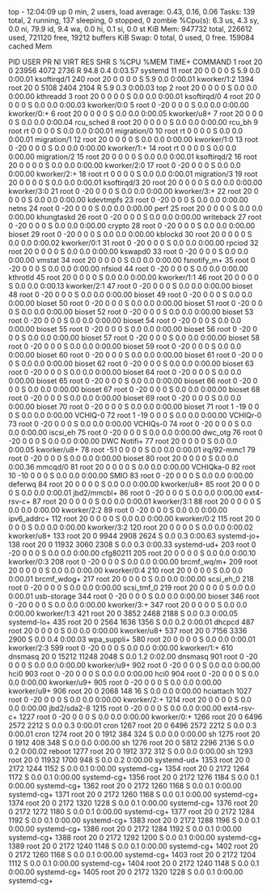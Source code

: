 top - 12:04:09 up 0 min,  2 users,  load average: 0.43, 0.16, 0.06
Tasks: 139 total,   2 running, 137 sleeping,   0 stopped,   0 zombie
%Cpu(s):  6.3 us,  4.3 sy,  0.0 ni, 79.9 id,  9.4 wa,  0.0 hi,  0.1 si,  0.0 st
KiB Mem:    947732 total,   226612 used,   721120 free,    19212 buffers
KiB Swap:        0 total,        0 used,        0 free.   159084 cached Mem

  PID USER      PR  NI    VIRT    RES    SHR S  %CPU %MEM     TIME+ COMMAND
    1 root      20   0   23956   4072   2736 R  94.8  0.4   0:03.57 systemd
   11 root      20   0       0      0      0 S   5.9  0.0   0:00.01 ksoftirqd/1
  240 root      20   0       0      0      0 S   5.9  0.0   0:00.01 kworker/1:2
 1394 root      20   0    5108   2404   2104 R   5.9  0.3   0:00.03 top
    2 root      20   0       0      0      0 S   0.0  0.0   0:00.00 kthreadd
    3 root      20   0       0      0      0 S   0.0  0.0   0:00.01 ksoftirqd/0
    4 root      20   0       0      0      0 S   0.0  0.0   0:00.03 kworker/0:0
    5 root       0 -20       0      0      0 S   0.0  0.0   0:00.00 kworker/0:+
    6 root      20   0       0      0      0 S   0.0  0.0   0:00.05 kworker/u8+
    7 root      20   0       0      0      0 S   0.0  0.0   0:00.04 rcu_sched
    8 root      20   0       0      0      0 S   0.0  0.0   0:00.00 rcu_bh
    9 root      rt   0       0      0      0 S   0.0  0.0   0:00.01 migration/0
   10 root      rt   0       0      0      0 S   0.0  0.0   0:00.01 migration/1
   12 root      20   0       0      0      0 S   0.0  0.0   0:00.00 kworker/1:0
   13 root       0 -20       0      0      0 S   0.0  0.0   0:00.00 kworker/1:+
   14 root      rt   0       0      0      0 S   0.0  0.0   0:00.00 migration/2
   15 root      20   0       0      0      0 S   0.0  0.0   0:00.01 ksoftirqd/2
   16 root      20   0       0      0      0 S   0.0  0.0   0:00.00 kworker/2:0
   17 root       0 -20       0      0      0 S   0.0  0.0   0:00.00 kworker/2:+
   18 root      rt   0       0      0      0 S   0.0  0.0   0:00.01 migration/3
   19 root      20   0       0      0      0 S   0.0  0.0   0:00.01 ksoftirqd/3
   20 root      20   0       0      0      0 S   0.0  0.0   0:00.00 kworker/3:0
   21 root       0 -20       0      0      0 S   0.0  0.0   0:00.00 kworker/3:+
   22 root      20   0       0      0      0 S   0.0  0.0   0:00.00 kdevtmpfs
   23 root       0 -20       0      0      0 S   0.0  0.0   0:00.00 netns
   24 root       0 -20       0      0      0 S   0.0  0.0   0:00.00 perf
   25 root      20   0       0      0      0 S   0.0  0.0   0:00.00 khungtaskd
   26 root       0 -20       0      0      0 S   0.0  0.0   0:00.00 writeback
   27 root       0 -20       0      0      0 S   0.0  0.0   0:00.00 crypto
   28 root       0 -20       0      0      0 S   0.0  0.0   0:00.00 bioset
   29 root       0 -20       0      0      0 S   0.0  0.0   0:00.00 kblockd
   30 root      20   0       0      0      0 S   0.0  0.0   0:00.02 kworker/0:1
   31 root       0 -20       0      0      0 S   0.0  0.0   0:00.00 rpciod
   32 root      20   0       0      0      0 S   0.0  0.0   0:00.00 kswapd0
   33 root       0 -20       0      0      0 S   0.0  0.0   0:00.00 vmstat
   34 root      20   0       0      0      0 S   0.0  0.0   0:00.00 fsnotify_m+
   35 root       0 -20       0      0      0 S   0.0  0.0   0:00.00 nfsiod
   44 root       0 -20       0      0      0 S   0.0  0.0   0:00.00 kthrotld
   45 root      20   0       0      0      0 S   0.0  0.0   0:00.00 kworker/1:1
   46 root      20   0       0      0      0 S   0.0  0.0   0:00.13 kworker/2:1
   47 root       0 -20       0      0      0 S   0.0  0.0   0:00.00 bioset
   48 root       0 -20       0      0      0 S   0.0  0.0   0:00.00 bioset
   49 root       0 -20       0      0      0 S   0.0  0.0   0:00.00 bioset
   50 root       0 -20       0      0      0 S   0.0  0.0   0:00.00 bioset
   51 root       0 -20       0      0      0 S   0.0  0.0   0:00.00 bioset
   52 root       0 -20       0      0      0 S   0.0  0.0   0:00.00 bioset
   53 root       0 -20       0      0      0 S   0.0  0.0   0:00.00 bioset
   54 root       0 -20       0      0      0 S   0.0  0.0   0:00.00 bioset
   55 root       0 -20       0      0      0 S   0.0  0.0   0:00.00 bioset
   56 root       0 -20       0      0      0 S   0.0  0.0   0:00.00 bioset
   57 root       0 -20       0      0      0 S   0.0  0.0   0:00.00 bioset
   58 root       0 -20       0      0      0 S   0.0  0.0   0:00.00 bioset
   59 root       0 -20       0      0      0 S   0.0  0.0   0:00.00 bioset
   60 root       0 -20       0      0      0 S   0.0  0.0   0:00.00 bioset
   61 root       0 -20       0      0      0 S   0.0  0.0   0:00.00 bioset
   62 root       0 -20       0      0      0 S   0.0  0.0   0:00.00 bioset
   63 root       0 -20       0      0      0 S   0.0  0.0   0:00.00 bioset
   64 root       0 -20       0      0      0 S   0.0  0.0   0:00.00 bioset
   65 root       0 -20       0      0      0 S   0.0  0.0   0:00.00 bioset
   66 root       0 -20       0      0      0 S   0.0  0.0   0:00.00 bioset
   67 root       0 -20       0      0      0 S   0.0  0.0   0:00.00 bioset
   68 root       0 -20       0      0      0 S   0.0  0.0   0:00.00 bioset
   69 root       0 -20       0      0      0 S   0.0  0.0   0:00.00 bioset
   70 root       0 -20       0      0      0 S   0.0  0.0   0:00.00 bioset
   71 root       1 -19       0      0      0 S   0.0  0.0   0:00.00 VCHIQ-0
   72 root       1 -19       0      0      0 S   0.0  0.0   0:00.00 VCHIQr-0
   73 root       0 -20       0      0      0 S   0.0  0.0   0:00.00 VCHIQs-0
   74 root       0 -20       0      0      0 S   0.0  0.0   0:00.00 iscsi_eh
   75 root       0 -20       0      0      0 S   0.0  0.0   0:00.00 dwc_otg
   76 root       0 -20       0      0      0 S   0.0  0.0   0:00.00 DWC Notifi+
   77 root      20   0       0      0      0 S   0.0  0.0   0:00.05 kworker/u8+
   78 root     -51   0       0      0      0 S   0.0  0.0   0:00.01 irq/92-mmc1
   79 root       0 -20       0      0      0 S   0.0  0.0   0:00.00 bioset
   80 root      20   0       0      0      0 S   0.0  0.0   0:00.36 mmcqd/0
   81 root      20   0       0      0      0 S   0.0  0.0   0:00.00 VCHIQka-0
   82 root      10 -10       0      0      0 S   0.0  0.0   0:00.00 SMIO
   83 root       0 -20       0      0      0 S   0.0  0.0   0:00.00 deferwq
   84 root      20   0       0      0      0 S   0.0  0.0   0:00.00 kworker/u8+
   85 root      20   0       0      0      0 S   0.0  0.0   0:00.01 jbd2/mmcbl+
   86 root       0 -20       0      0      0 S   0.0  0.0   0:00.00 ext4-rsv-c+
   87 root      20   0       0      0      0 S   0.0  0.0   0:00.01 kworker/3:1
   88 root      20   0       0      0      0 S   0.0  0.0   0:00.00 kworker/2:2
   89 root       0 -20       0      0      0 S   0.0  0.0   0:00.00 ipv6_addrc+
  112 root      20   0       0      0      0 S   0.0  0.0   0:00.00 kworker/0:2
  115 root      20   0       0      0      0 S   0.0  0.0   0:00.00 kworker/3:2
  120 root      20   0       0      0      0 S   0.0  0.0   0:00.02 kworker/u8+
  133 root      20   0    9944   2908   2624 S   0.0  0.3   0:00.63 systemd-jo+
  138 root      20   0   11932   3060   2308 S   0.0  0.3   0:00.33 systemd-ud+
  203 root       0 -20       0      0      0 S   0.0  0.0   0:00.00 cfg80211
  205 root      20   0       0      0      0 S   0.0  0.0   0:00.10 kworker/0:3
  208 root       0 -20       0      0      0 S   0.0  0.0   0:00.00 brcmf_wq/m+
  209 root      20   0       0      0      0 S   0.0  0.0   0:00.00 kworker/0:4
  210 root      20   0       0      0      0 S   0.0  0.0   0:00.01 brcmf_wdog+
  217 root      20   0       0      0      0 S   0.0  0.0   0:00.00 scsi_eh_0
  218 root       0 -20       0      0      0 S   0.0  0.0   0:00.00 scsi_tmf_0
  219 root      20   0       0      0      0 S   0.0  0.0   0:00.01 usb-storage
  344 root       0 -20       0      0      0 S   0.0  0.0   0:00.00 bioset
  346 root       0 -20       0      0      0 S   0.0  0.0   0:00.00 kworker/3:+
  347 root      20   0       0      0      0 S   0.0  0.0   0:00.00 kworker/1:3
  421 root      20   0    3852   2468   2188 S   0.0  0.3   0:00.05 systemd-lo+
  435 root      20   0    2564   1636   1356 S   0.0  0.2   0:00.01 dhcpcd
  487 root      20   0       0      0      0 S   0.0  0.0   0:00.00 kworker/u8+
  537 root      20   0    7156   3336   2900 S   0.0  0.4   0:00.03 wpa_suppli+
  580 root      20   0       0      0      0 S   0.0  0.0   0:00.01 kworker/2:3
  599 root       0 -20       0      0      0 S   0.0  0.0   0:00.00 kworker/1:+
  610 dnsmasq   20   0   15212  11248   2048 S   0.0  1.2   0:02.00 dnsmasq
  901 root       0 -20       0      0      0 S   0.0  0.0   0:00.00 kworker/u9+
  902 root       0 -20       0      0      0 S   0.0  0.0   0:00.00 hci0
  903 root       0 -20       0      0      0 S   0.0  0.0   0:00.00 hci0
  904 root       0 -20       0      0      0 S   0.0  0.0   0:00.00 kworker/u9+
  905 root       0 -20       0      0      0 S   0.0  0.0   0:00.00 kworker/u9+
  906 root      20   0    2068    148     16 S   0.0  0.0   0:00.00 hciattach
 1027 root       0 -20       0      0      0 S   0.0  0.0   0:00.00 kworker/2:+
 1214 root      20   0       0      0      0 S   0.0  0.0   0:00.00 jbd2/sda2-8
 1215 root       0 -20       0      0      0 S   0.0  0.0   0:00.00 ext4-rsv-c+
 1227 root       0 -20       0      0      0 S   0.0  0.0   0:00.00 kworker/0:+
 1266 root      20   0    6496   2572   2212 S   0.0  0.3   0:00.01 cron
 1267 root      20   0    6496   2572   2212 S   0.0  0.3   0:00.01 cron
 1274 root      20   0    1912    384    324 S   0.0  0.0   0:00.00 sh
 1275 root      20   0    1912    408    348 S   0.0  0.0   0:00.00 sh
 1276 root      20   0    5812   2296   2136 S   0.0  0.2   0:00.02 reboot
 1277 root      20   0    1912    372    312 S   0.0  0.0   0:00.00 sh
 1293 root      20   0   11932   1700    948 S   0.0  0.2   0:00.00 systemd-ud+
 1353 root      20   0    2172   1244   1152 S   0.0  0.1   0:00.00 systemd-cg+
 1354 root      20   0    2172   1264   1172 S   0.0  0.1   0:00.00 systemd-cg+
 1356 root      20   0    2172   1276   1184 S   0.0  0.1   0:00.00 systemd-cg+
 1362 root      20   0    2172   1260   1168 S   0.0  0.1   0:00.00 systemd-cg+
 1371 root      20   0    2172   1260   1168 S   0.0  0.1   0:00.00 systemd-cg+
 1374 root      20   0    2172   1320   1228 S   0.0  0.1   0:00.00 systemd-cg+
 1376 root      20   0    2172   1272   1180 S   0.0  0.1   0:00.00 systemd-cg+
 1377 root      20   0    2172   1284   1192 S   0.0  0.1   0:00.00 systemd-cg+
 1383 root      20   0    2172   1288   1196 S   0.0  0.1   0:00.00 systemd-cg+
 1386 root      20   0    2172   1284   1192 S   0.0  0.1   0:00.00 systemd-cg+
 1388 root      20   0    2172   1292   1200 S   0.0  0.1   0:00.00 systemd-cg+
 1389 root      20   0    2172   1240   1148 S   0.0  0.1   0:00.00 systemd-cg+
 1402 root      20   0    2172   1260   1168 S   0.0  0.1   0:00.00 systemd-cg+
 1403 root      20   0    2172   1204   1112 S   0.0  0.1   0:00.00 systemd-cg+
 1404 root      20   0    2172   1240   1148 S   0.0  0.1   0:00.00 systemd-cg+
 1405 root      20   0    2172   1320   1228 S   0.0  0.1   0:00.00 systemd-cg+
